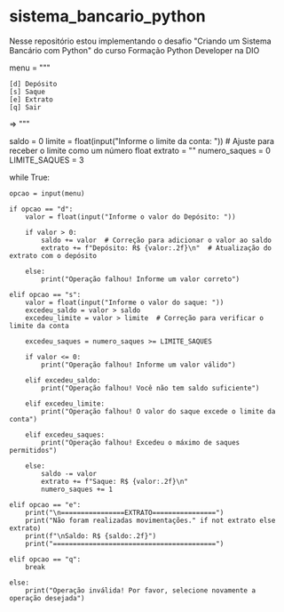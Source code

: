# sistema_bancario_python
Nesse repositório estou implementando o desafio "Criando um Sistema Bancário com Python" do curso Formação Python Developer na DIO

menu = """

    [d] Depósito
    [s] Saque
    [e] Extrato
    [q] Sair

=> """

saldo = 0
limite = float(input("Informe o limite da conta: "))  # Ajuste para receber o limite como um número float
extrato = ""
numero_saques = 0
LIMITE_SAQUES = 3

while True:

    opcao = input(menu)

    if opcao == "d":
        valor = float(input("Informe o valor do Depósito: "))

        if valor > 0:
            saldo += valor  # Correção para adicionar o valor ao saldo
            extrato += f"Depósito: R$ {valor:.2f}\n"  # Atualização do extrato com o depósito

        else:
            print("Operação falhou! Informe um valor correto")

    elif opcao == "s":
        valor = float(input("Informe o valor do saque: "))
        excedeu_saldo = valor > saldo
        excedeu_limite = valor > limite  # Correção para verificar o limite da conta

        excedeu_saques = numero_saques >= LIMITE_SAQUES

        if valor <= 0:
            print("Operação falhou! Informe um valor válido")

        elif excedeu_saldo:
            print("Operação falhou! Você não tem saldo suficiente")

        elif excedeu_limite:
            print("Operação falhou! O valor do saque excede o limite da conta")

        elif excedeu_saques:
            print("Operação falhou! Excedeu o máximo de saques permitidos")

        else:
            saldo -= valor
            extrato += f"Saque: R$ {valor:.2f}\n"
            numero_saques += 1

    elif opcao == "e":
        print("\n================EXTRATO================")
        print("Não foram realizadas movimentações." if not extrato else extrato)
        print(f"\nSaldo: R$ {saldo:.2f}")
        print("=========================================")

    elif opcao == "q":
        break

    else:
        print("Operação inválida! Por favor, selecione novamente a operação desejada")

